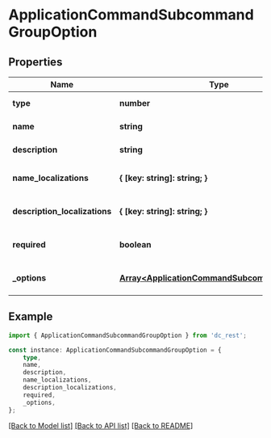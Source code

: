# ApplicationCommandSubcommandGroupOption


## Properties

Name | Type | Description | Notes
------------ | ------------- | ------------- | -------------
**type** | **number** |  | [default to undefined]
**name** | **string** |  | [default to undefined]
**description** | **string** |  | [default to undefined]
**name_localizations** | **{ [key: string]: string; }** |  | [optional] [default to undefined]
**description_localizations** | **{ [key: string]: string; }** |  | [optional] [default to undefined]
**required** | **boolean** |  | [optional] [default to undefined]
**_options** | [**Array&lt;ApplicationCommandSubcommandOption&gt;**](ApplicationCommandSubcommandOption.md) |  | [optional] [default to undefined]

## Example

```typescript
import { ApplicationCommandSubcommandGroupOption } from 'dc_rest';

const instance: ApplicationCommandSubcommandGroupOption = {
    type,
    name,
    description,
    name_localizations,
    description_localizations,
    required,
    _options,
};
```

[[Back to Model list]](../README.md#documentation-for-models) [[Back to API list]](../README.md#documentation-for-api-endpoints) [[Back to README]](../README.md)
